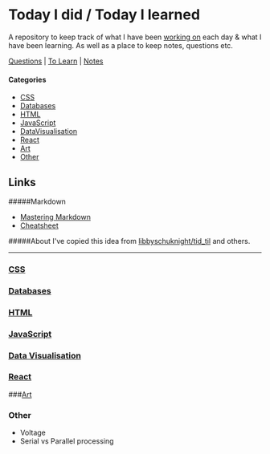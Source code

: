 # Today I did / Today I learned
A repository to keep track of what I have been [working on](tid.md) each day & what I have been learning. As well as a place to keep notes, questions etc.

[Questions](questions.md) | [To Learn](toLearn.md) | [Notes](notes.md)

#### Categories
* [CSS](#css)
* [Databases](#databases)
* [HTML](#html)
* [JavaScript](#javascript)
* [DataVisualisation](#data-visualisation)
* [React](#react)
* [Art](#art)
* [Other](#other)

## Links
#####Markdown
   * [Mastering Markdown](https://guides.github.com/features/mastering-markdown/)
   * [Cheatsheet](https://github.com/adam-p/markdown-here/wiki/Markdown-Cheatsheet)

#####About
I've copied this idea from [libbyschuknight/tid_til](https://github.com/libbyschuknight/tid_til) and others.

---

### [CSS](CSS/CSS.md)

### [Databases](databases.md)

### [HTML](HTML/HTML.md)

### [JavaScript](javascript/notes.md)

### [Data Visualisation](dataVisualisation.md)

### [React](react/react.md)

###[Art](art.md)

### Other
 - Voltage
 - Serial vs Parallel processing
